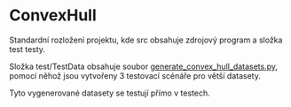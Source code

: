 # ConvexHull

Standardní rozložení projektu, kde src obsahuje zdrojový program a složka test testy.

Složka test/TestData obsahuje soubor [generate_convex_hull_datasets.py](https://github.com/slovak87/ConvexHull/blob/master/test/TestData/generate_convex_hull_datasets.py), pomocí něhož jsou vytvořeny 3 testovací scénáře pro větší datasety.

Tyto vygenerované datasety se testují přímo v testech.
